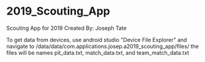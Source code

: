 # 2019_Scouting_App
Scouting App for 2019
Created By: Joseph Tate

To get data from devices, use android studio "Device File Explorer" and navigate to /data/data/com.applications.josep.a2019_scouting_app/files/ the files will be names pit_data.txt, match_data.txt, and team_match_data.txt
